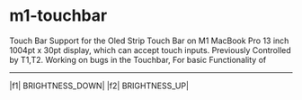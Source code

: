 # m1-touchbar
Touch Bar Support for the Oled Strip Touch Bar on M1 MacBook Pro 13 inch 1004pt x 30pt display, which can accept touch inputs. Previously Controlled by T1,T2.
Working on bugs in the Touchbar, For basic Functionality of

---------------
|f1| BRIGHTNESS_DOWN|
|f2| BRIGHTNESS_UP|
